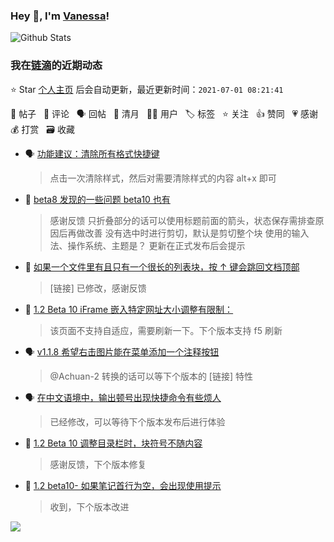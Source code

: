 ### Hey 👋, I'm [Vanessa](http://vanessa.b3log.org/)!

![Github Stats](https://github-readme-stats.vercel.app/api?username=Vanessa219&show_icons=true)

<!--events start -->

### 我在[链滴](https://ld246.com)的近期动态

⭐️ Star [个人主页](https://github.com/Vanessa219/Vanessa219) 后会自动更新，最近更新时间：`2021-07-01 08:21:41`

📝 帖子 &nbsp; 💬 评论 &nbsp; 🗣 回帖 &nbsp; 🌙 清月 &nbsp; 👨‍💻 用户 &nbsp; 🏷️ 标签 &nbsp; ⭐️ 关注 &nbsp; 👍 赞同 &nbsp; 💗 感谢 &nbsp; 💰 打赏 &nbsp; 🗃 收藏

* 🗣 [功能建议：清除所有格式快捷键](https://ld246.com/article/1624933246576/comment/1624935155734#comments)

  > 点击一次清除样式，然后对需要清除样式的内容 alt+x 即可
* 💬 [beta8 发现的一些问题 beta10 也有](https://ld246.com/article/1624960624702/comment/1625013498010#comments)

  > 感谢反馈 只折叠部分的话可以使用标题前面的箭头，状态保存需排查原因后再做改善 没有选中时进行剪切，默认是剪切整个块 使用的输入法、操作系统、主题是？ 更新在正式发布后会提示
* 💬 [如果一个文件里有且只有一个很长的列表块，按 ↑ 键会跳回文档顶部](https://ld246.com/article/1624967223639/comment/1625012070036#comments)

  > [链接] 已修改，感谢反馈
* 💬 [1.2 Beta 10 iFrame 嵌入特定网址大小调整有限制：](https://ld246.com/article/1624892930807/comment/1624980235261#comments)

  > 该页面不支持自适应，需要刷新一下。下个版本支持 f5 刷新
* 🗣 [v1.1.8 希望右击图片能在菜单添加一个注释按钮](https://ld246.com/article/1617550874077/comment/1617865027895#comments)

  > @Achuan-2 转换的话可以等下个版本的 [链接] 特性
* 🗣 [在中文语境中，输出顿号出现快捷命令有些烦人](https://ld246.com/article/1624630991767/comment/1624944355527#comments)

  > 已经修改，可以等待下个版本发布后进行体验
* 💬 [1.2 Beta 10 调整目录栏时，块符号不随内容](https://ld246.com/article/1624951095354/comment/1624976511186#comments)

  > 感谢反馈，下个版本修复
* 💬 [1.2 beta10- 如果笔记首行为空，会出现使用提示](https://ld246.com/article/1624931432368/comment/1624952034962#comments)

  > 收到，下个版本改进


<!--events end -->

<a title="Hits" target="_blank" href="https://github.com/Vanessa219/Vanessa219"><img src="https://hits.b3log.org/Vanessa219/Vanessa219.svg"></a>

